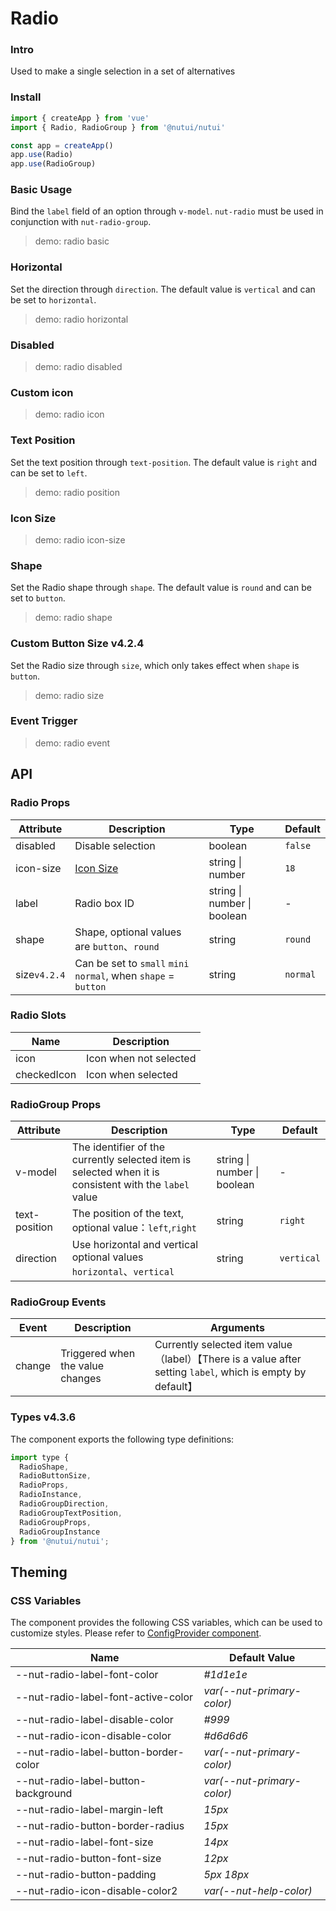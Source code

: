 # Radio

### Intro

Used to make a single selection in a set of alternatives

### Install

```js
import { createApp } from 'vue'
import { Radio, RadioGroup } from '@nutui/nutui'

const app = createApp()
app.use(Radio)
app.use(RadioGroup)
```

### Basic Usage

Bind the `label` field of an option through `v-model`. `nut-radio` must be used in conjunction with `nut-radio-group`.

> demo: radio basic

### Horizontal

Set the direction through `direction`. The default value is `vertical` and can be set to `horizontal`.

> demo: radio horizontal

### Disabled

> demo: radio disabled

### Custom icon

> demo: radio icon

### Text Position

Set the text position through `text-position`. The default value is `right` and can be set to `left`.

> demo: radio position

### Icon Size

> demo: radio icon-size

### Shape

Set the Radio shape through `shape`. The default value is `round` and can be set to `button`.

> demo: radio shape

### Custom Button Size v4.2.4

Set the Radio size through `size`, which only takes effect when `shape` is `button`.

> demo: radio size

### Event Trigger

> demo: radio event

## API

### Radio Props

| Attribute | Description | Type | Default |
| --- | --- | --- | --- |
| disabled | Disable selection | boolean | `false` |
| icon-size | [Icon Size](#/en-US/icon) | string \| number | `18` |
| label | Radio box ID | string \| number \| boolean | - |
| shape | Shape, optional values are `button`、`round` | string | `round` |
| size`v4.2.4` | Can be set to `small` `mini` `normal`, when `shape` = `button` | string | `normal` |

### Radio Slots

| Name | Description |
| --- | --- |
| icon | Icon when not selected |
| checkedIcon | Icon when selected |

### RadioGroup Props

| Attribute | Description | Type | Default |
| --- | --- | --- | --- |
| v-model | The identifier of the currently selected item is selected when it is consistent with the `label` value | string \| number \| boolean | - |
| text-position | The position of the text, optional value：`left`,`right` | string | `right` |
| direction | Use horizontal and vertical optional values `horizontal`、`vertical` | string | `vertical` |

### RadioGroup Events

| Event | Description | Arguments |
| --- | --- | --- |
| change | Triggered when the value changes | Currently selected item value（label）【There is a value after setting `label`, which is empty by default】 |

### Types v4.3.6

The component exports the following type definitions:

```js
import type {
  RadioShape,
  RadioButtonSize,
  RadioProps,
  RadioInstance,
  RadioGroupDirection,
  RadioGroupTextPosition,
  RadioGroupProps,
  RadioGroupInstance
} from '@nutui/nutui';
```

## Theming

### CSS Variables

The component provides the following CSS variables, which can be used to customize styles. Please refer to [ConfigProvider component](#/en-US/component/configprovider).

| Name | Default Value |
| --- | --- |
| --nut-radio-label-font-color | _#1d1e1e_ |
| --nut-radio-label-font-active-color | _var(--nut-primary-color)_ |
| --nut-radio-label-disable-color | _#999_ |
| --nut-radio-icon-disable-color | _#d6d6d6_ |
| --nut-radio-label-button-border-color | _var(--nut-primary-color)_ |
| --nut-radio-label-button-background | _var(--nut-primary-color)_ |
| --nut-radio-label-margin-left | _15px_ |
| --nut-radio-button-border-radius | _15px_ |
| --nut-radio-label-font-size | _14px_ |
| --nut-radio-button-font-size | _12px_ |
| --nut-radio-button-padding | _5px 18px_ |
| --nut-radio-icon-disable-color2 | _var(--nut-help-color)_ |
